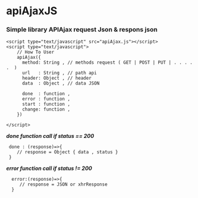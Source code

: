 # apiAjaxJS

### Simple library APIAjax request Json & respons json 

```
<script type="text/javascript" src="apiAjax.js"></script>
<script type="text/javascript">
    // How To User  
    apiAjax({
      method: String , // methods request ( GET | POST | PUT | . . . . .  )
      url   : String , // path api 
      header: Object , // header 
      data  : Object , // data JSON
      
      done  : function , 
      error : function , 
      start : function ,
      change: function , 
    })
    
</script>
```

___done function call if status ==  200___
```
 done : (response)=>{
    // response = Object { data , status } 
 }
```
___error function call if status != 200___
```
  error:(response)=>{
     // response = JSON or xhrResponse 
  }
```
